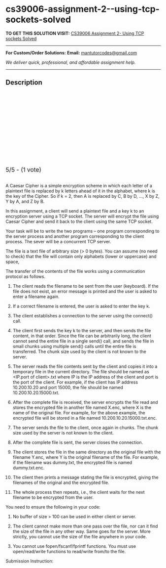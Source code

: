 # cs39006-assignment-2--using-tcp-sockets-solved
**TO GET THIS SOLUTION VISIT:** [CS39006 Assignment 2- Using TCP sockets Solved](https://mantutor.com/product/cs39006-solved-3/)


---

**For Custom/Order Solutions:** **Email:** mantutorcodes@gmail.com  

*We deliver quick, professional, and affordable assignment help.*

---

<h2>Description</h2>



<div class="kk-star-ratings kksr-auto kksr-align-center kksr-valign-top" data-payload="{&quot;align&quot;:&quot;center&quot;,&quot;id&quot;:&quot;114016&quot;,&quot;slug&quot;:&quot;default&quot;,&quot;valign&quot;:&quot;top&quot;,&quot;ignore&quot;:&quot;&quot;,&quot;reference&quot;:&quot;auto&quot;,&quot;class&quot;:&quot;&quot;,&quot;count&quot;:&quot;1&quot;,&quot;legendonly&quot;:&quot;&quot;,&quot;readonly&quot;:&quot;&quot;,&quot;score&quot;:&quot;5&quot;,&quot;starsonly&quot;:&quot;&quot;,&quot;best&quot;:&quot;5&quot;,&quot;gap&quot;:&quot;4&quot;,&quot;greet&quot;:&quot;Rate this product&quot;,&quot;legend&quot;:&quot;5\/5 - (1 vote)&quot;,&quot;size&quot;:&quot;24&quot;,&quot;title&quot;:&quot;CS39006 Assignment 2- Using TCP sockets Solved&quot;,&quot;width&quot;:&quot;138&quot;,&quot;_legend&quot;:&quot;{score}\/{best} - ({count} {votes})&quot;,&quot;font_factor&quot;:&quot;1.25&quot;}">

<div class="kksr-stars">

<div class="kksr-stars-inactive">
            <div class="kksr-star" data-star="1" style="padding-right: 4px">


<div class="kksr-icon" style="width: 24px; height: 24px;"></div>
        </div>
            <div class="kksr-star" data-star="2" style="padding-right: 4px">


<div class="kksr-icon" style="width: 24px; height: 24px;"></div>
        </div>
            <div class="kksr-star" data-star="3" style="padding-right: 4px">


<div class="kksr-icon" style="width: 24px; height: 24px;"></div>
        </div>
            <div class="kksr-star" data-star="4" style="padding-right: 4px">


<div class="kksr-icon" style="width: 24px; height: 24px;"></div>
        </div>
            <div class="kksr-star" data-star="5" style="padding-right: 4px">


<div class="kksr-icon" style="width: 24px; height: 24px;"></div>
        </div>
    </div>

<div class="kksr-stars-active" style="width: 138px;">
            <div class="kksr-star" style="padding-right: 4px">


<div class="kksr-icon" style="width: 24px; height: 24px;"></div>
        </div>
            <div class="kksr-star" style="padding-right: 4px">


<div class="kksr-icon" style="width: 24px; height: 24px;"></div>
        </div>
            <div class="kksr-star" style="padding-right: 4px">


<div class="kksr-icon" style="width: 24px; height: 24px;"></div>
        </div>
            <div class="kksr-star" style="padding-right: 4px">


<div class="kksr-icon" style="width: 24px; height: 24px;"></div>
        </div>
            <div class="kksr-star" style="padding-right: 4px">


<div class="kksr-icon" style="width: 24px; height: 24px;"></div>
        </div>
    </div>
</div>


<div class="kksr-legend" style="font-size: 19.2px;">
            5/5 - (1 vote)    </div>
    </div>
&nbsp;

A Caesar Cipher is a simple encryption scheme in which each letter of a plaintext file is replaced by k letters ahead of it in the alphabet, where k is the key of the Cipher. So if k = 2, then A is replaced by C, B by D, …, X by Z, Y by A, and Z by B.

In this assignment, a client will send a plaintext file and a key k to an encryption server using a TCP socket. The server will encrypt the file using Caesar Cipher and send it back to the client using the same TCP socket.

Your task will be to write the two programs – one program corresponding to the server process and another program corresponding to the client process. The sever will be a concurrent TCP server.

The file is a text file of arbitrary size (&gt; 0 bytes). You can assume (no need to check) that the file will contain only alphabets (lower or uppercase) and space,

The transfer of the contents of the file works using a communication protocol as follows.

1. The client reads the filename to be sent from the user (keyboard). If the file does not exist, an error message is printed and the user is asked to enter a filename again.

2. If a correct filename is entered, the user is asked to enter the key k.

3. The client establishes a connection to the server using the connect() call.

4. The client first sends the key k to the server, and then sends the file content, in that order. Since the file can be arbitrarily long, the client cannot send the entire file in a single send() call, and sends the file in small chunks using multiple send() calls until the entire file is transferred. The chunk size used by the client is not known to the server.

5. The server reads the file contents sent by the client and copies it into a temporary file in the current directory. The file should be named as &lt;IP.port of client&gt;.txt where IP is the IP address of the client and port is the port of the client. For example, if the client has IP address 10.200.10.20 and port 15000, the file should be named 10.200.10.20.15000.txt.

6. After the complete file is received, the server encrypts the file read and stores the encrypted file in another file named X.enc, where X is the name of the original file. For example, for the above example, the encrypted file will be stored in a file named 10.200.10.20.15000.txt.enc.

7. The server sends the file to the client, once again in chunks. The chunk size used by the server is not known to the client.

8. After the complete file is sent, the server closes the connection.

9. The client stores the file in the same directory as the original file with the filename Y.enc, where Y is the original filename of the file. For example, if the filename was dummy.txt, the encrypted file is named dummy.txt.enc.

10. The client then prints a message stating the file is encrypted, giving the filenames of the original and the encrypted file.

11. The whole process then repeats, i.e., the client waits for the next filename to be encrypted from the user.

You need to ensure the following in your code:

1. No buffer of size &gt; 100 can be used in either client or server.

2. The client cannot make more than one pass over the file, nor can it find the size of the file in any other way. Same goes for the server. More strictly, you cannot use the size of the file anywhere in your code.

3. You cannot use fopen/fscanf/fprintf functions. You must use open/read/write functions to read/write from/to the file.

Submission Instruction:
